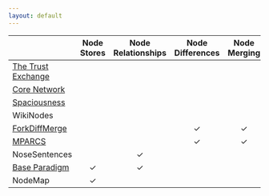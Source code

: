 ```yaml
---
layout: default
---
```


|                          | Node Stores                 | Node Relationships        | Node Differences      | Node Merging                | Node Visualization       | Node Navigation    | Trust Ratings               |
|:-------------------------|:---------------------------:|:-------------------------:|:---------------------:|:---------------------------:|:------------------------:|:------------------:|:---------------------------:|
| [The Trust Exchange][]   |                             |                           |                       |                             |                          |                    | &#x2713;                    |
| [Core Network][]         |                             |                           |                       |                             | &#x2713;                 | &#x2713;           |                             |
| [Spaciousness][]         |                             |                           |                       |                             | &#x2713;                 | &#x2713;           |                             |
| WikiNodes                |                             |                           |                       |                             | &#x2713;                 | &#x2713;           |                             |
| [ForkDiffMerge][]        |                             |                           |  &#x2713;             |  &#x2713;                   |                          |                    |                             |
| [MPARCS][]               |                             |                           |  &#x2713;             |  &#x2713;                   |                          |                    |                             |
| NoseSentences            |                             |  &#x2713;                 |                       |                             |                          |                    |                             |
| [Base Paradigm][]        |  &#x2713;                   |  &#x2713;                 |                       |                             |                          |                    |                             |
| NodeMap                  |  &#x2713;                   |                           |                       |                             |                          |                    |                             |

[The Trust Exchange]: ../Trust_Exchange
[Core Network]: ../Core_Network
[Spaciousness]: http://spaciousness.org/
[ForkDiffMerge]: ../ForkDiffMerge
[MPARCS]: ../Massively_Parallel_Academic_Research_Collaboration_System
[Base Paradigm]: http://baseparadigm.org/
